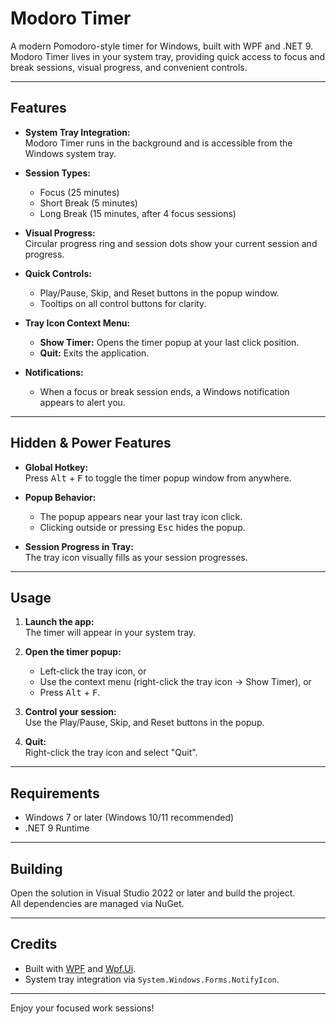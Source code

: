 ﻿# Modoro Timer

A modern Pomodoro-style timer for Windows, built with WPF and .NET 9.  
Modoro Timer lives in your system tray, providing quick access to focus and break sessions, visual progress, and convenient controls.

---

## Features

- **System Tray Integration:**  
  Modoro Timer runs in the background and is accessible from the Windows system tray.

- **Session Types:**  
  - Focus (25 minutes)  
  - Short Break (5 minutes)  
  - Long Break (15 minutes, after 4 focus sessions)

- **Visual Progress:**  
  Circular progress ring and session dots show your current session and progress.

- **Quick Controls:**  
  - Play/Pause, Skip, and Reset buttons in the popup window.
  - Tooltips on all control buttons for clarity.

- **Tray Icon Context Menu:**  
  - **Show Timer:** Opens the timer popup at your last click position.
  - **Quit:** Exits the application.

- **Notifications:**  
  - When a focus or break session ends, a Windows notification appears to alert you.

---

## Hidden & Power Features

- **Global Hotkey:**  
  Press <kbd>Alt</kbd> + <kbd>F</kbd> to toggle the timer popup window from anywhere.

- **Popup Behavior:**  
  - The popup appears near your last tray icon click.
  - Clicking outside or pressing <kbd>Esc</kbd> hides the popup.

- **Session Progress in Tray:**  
  The tray icon visually fills as your session progresses.

---

## Usage

1. **Launch the app:**  
   The timer will appear in your system tray.

2. **Open the timer popup:**  
   - Left-click the tray icon, or  
   - Use the context menu (right-click the tray icon → Show Timer), or  
   - Press <kbd>Alt</kbd> + <kbd>F</kbd>.

3. **Control your session:**  
   Use the Play/Pause, Skip, and Reset buttons in the popup.

4. **Quit:**  
   Right-click the tray icon and select "Quit".

---

## Requirements

- Windows 7 or later (Windows 10/11 recommended)
- .NET 9 Runtime

---

## Building

Open the solution in Visual Studio 2022 or later and build the project.  
All dependencies are managed via NuGet.

---

## Credits

- Built with [WPF](https://learn.microsoft.com/dotnet/desktop/wpf/) and [Wpf.Ui](https://wpfui.lepo.co/).
- System tray integration via `System.Windows.Forms.NotifyIcon`.

---

Enjoy your focused work sessions!